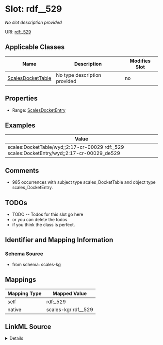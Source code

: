 

# Slot: rdf__529


_No slot description provided_





URI: [rdf:_529](http://www.w3.org/1999/02/22-rdf-syntax-ns#_529)



<!-- no inheritance hierarchy -->





## Applicable Classes

| Name | Description | Modifies Slot |
| --- | --- | --- |
| [ScalesDocketTable](../classes/ScalesDocketTable.md) | No type description provided |  no  |







## Properties

* Range: [ScalesDocketEntry](../classes/ScalesDocketEntry.md)






## Examples

| Value |
| --- |
| scales:DocketTable/wyd;;2:17-cr-00029 rdf:_529 scales:DocketEntry/wyd;;2:17-cr-00029_de529 |

## Comments

* 985 occurrences with subject type scales_DocketTable and object type scales_DocketEntry.

## TODOs

* TODO -- Todos for this slot go here
* or you can delete the todos
* if you think the class is perfect.

## Identifier and Mapping Information







### Schema Source


* from schema: scales-kg




## Mappings

| Mapping Type | Mapped Value |
| ---  | ---  |
| self | rdf:_529 |
| native | scales-kg/:rdf__529 |




## LinkML Source

<details>
```yaml
name: rdf__529
description: No slot description provided
todos:
- TODO -- Todos for this slot go here
- or you can delete the todos
- if you think the class is perfect.
comments:
- 985 occurrences with subject type scales_DocketTable and object type scales_DocketEntry.
examples:
- value: scales:DocketTable/wyd;;2:17-cr-00029 rdf:_529 scales:DocketEntry/wyd;;2:17-cr-00029_de529
from_schema: scales-kg
rank: 1000
slot_uri: rdf:_529
alias: rdf__529
domain_of:
- scales_DocketTable
range: scales_DocketEntry

```
</details>